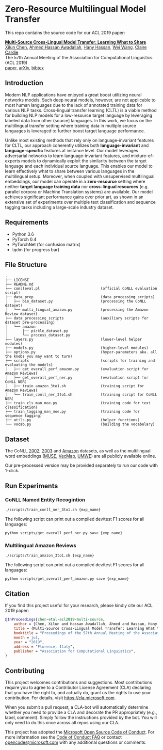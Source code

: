 # Zero-Resource Multilingual Model Transfer

This repo contains the source code for our ACL 2019 paper:

[**Multi-Source Cross-Lingual Model Transfer: Learning What to Share**](https://www.aclweb.org/anthology/P19-1299)
<br>
[Xilun Chen](http://www.cs.cornell.edu/~xlchen/),
[Ahmed Hassan Awadallah](https://www.microsoft.com/en-us/research/people/hassanam/),
[Hany Hassan](https://www.microsoft.com/en-us/research/people/hanyh/),
[Wei Wang](https://www.microsoft.com/en-us/research/people/wawe/),
[Claire Cardie](http://www.cs.cornell.edu/home/cardie/)
<br>
The 57th Annual Meeting of the Association for Computational Linguistics (ACL 2019)
<br>
[paper](https://www.aclweb.org/anthology/P19-1299),
[arXiv](https://arxiv.org/abs/1810.03552),
[bibtex](https://aclweb.org/anthology/papers/P/P19/P19-1299.bib)

## Introduction
Modern NLP applications have enjoyed a great boost utilizing neural networks models. Such deep neural models, however, are not applicable to most human languages due to the lack of annotated training data for various NLP tasks. Cross-lingual transfer learning (CLTL) is a viable method for building NLP models for a low-resource target language by leveraging labeled data from other (source) languages. In this work, we focus on the multilingual transfer setting where training data in multiple source languages is leveraged to further boost target language performance.

Unlike most existing methods that rely only on language-invariant features for CLTL, our approach coherently utilizes both **language-invariant** and **language-specific** features at instance level. Our model leverages adversarial networks to learn language-invariant features, and mixture-of-experts models to dynamically exploit the similarity between the target language and each individual source language. This enables our model to learn effectively what to share between various languages in the multilingual setup. Moreover, when coupled with unsupervised multilingual embeddings, our model can operate in a **zero-resource** setting where neither **target language training data** nor **cross-lingual resources** (e.g. parallel corpora or Machine Translation systems) are available. Our model achieves significant performance gains over prior art, as shown in an extensive set of experiments over multiple text classification and sequence tagging tasks including a large-scale industry dataset.

## Requirements
- Python 3.6
- PyTorch 0.4
- PyTorchNet (for confusion matrix)
- tqdm (for progress bar)


## File Structure
```
.
├── LICENSE
├── README.md
├── conlleval.pl                            (official CoNLL evaluation script)
├── data_prep                               (data processing scripts)
│   ├── bio_dataset.py                      (processing the CoNLL dataset)
│   └── multi_lingual_amazon.py             (processing the Amazon Review dataset)
├── data_processing_scripts                 (auxiliary scripts for dataset pre-processing)
│   └── amazon
│       ├── pickle_dataset.py
│       └── process_dataset.py
├── layers.py                               (lower-level helper modules)
├── models.py                               (higher-level modules)
├── options.py                              (hyper-parameters aka. all the knobs you may want to turn)
├── scripts                                 (scripts for training and evaluating the models)
│   ├── get_overall_perf_amazon.py          (evaluation script for Amazon Reviews)
│   ├── get_overall_perf_ner.py             (evaluation script for CoNLL NER)
│   ├── train_amazon_3to1.sh                (training script for Amazon Reviews)
│   └── train_conll_ner_3to1.sh             (training script for CoNLL NER)
├── train_cls_man_moe.py                    (training code for text classification)
├── train_tagging_man_moe.py                (training code for sequence tagging)
├── utils.py                                (helper functions)
└── vocab.py                                (building the vocabulary)
```


## Dataset
The CoNLL [2002](https://www.clips.uantwerpen.be/conll2002/ner/), [2003](https://www.clips.uantwerpen.be/conll2003/ner/) and [Amazon](https://webis.de/data/webis-cls-10.html) datasets, as well as the multilingual word embeddings ([MUSE](https://github.com/facebookresearch/MUSE), [VecMap](https://github.com/artetxem/vecmap), [UMWE](https://github.com/ccsasuke/umwe)) are all publicly available online.

Our pre-processed version may be provided separately to run our code with 1-click.

## Run Experiments

### CoNLL Named Entity Recogintion
```bash
./scripts/train_conll_ner_3to1.sh {exp_name}
```

The following script can print out a compiled dev/test F1 scores for all languages:

```bash
python scripts/get_overall_perf_ner.py save {exp_name}
```

### Multilingual Amazon Reviews
```bash
./scripts/train_amazon_3to1.sh {exp_name}
```

The following script can print out a compiled dev/test F1 scores for all languages:

```bash
python scripts/get_overall_perf_amazon.py save {exp_name}
```

## Citation

If you find this project useful for your research, please kindly cite our ACL 2019 paper:

```bibtex
@InProceedings{chen-etal-acl2019-multi-source,
    author = {Chen, Xilun and Hassan Awadallah, Ahmed and Hassan, Hany and Wang, Wei and Cardie, Claire},
    title = {Multi-Source Cross-Lingual Model Transfer: Learning What to Share},
    booktitle = "Proceedings of the 57th Annual Meeting of the Association for Computational Linguistics (Volume 1: Long Papers)",
    month = jul,
    year = "2019",
    address = "Florence, Italy",
    publisher = "Association for Computational Linguistics",
}
```

## Contributing

This project welcomes contributions and suggestions.  Most contributions require you to agree to a
Contributor License Agreement (CLA) declaring that you have the right to, and actually do, grant us
the rights to use your contribution. For details, visit https://cla.microsoft.com.

When you submit a pull request, a CLA-bot will automatically determine whether you need to provide
a CLA and decorate the PR appropriately (e.g., label, comment). Simply follow the instructions
provided by the bot. You will only need to do this once across all repos using our CLA.

This project has adopted the [Microsoft Open Source Code of Conduct](https://opensource.microsoft.com/codeofconduct/).
For more information see the [Code of Conduct FAQ](https://opensource.microsoft.com/codeofconduct/faq/) or
contact [opencode@microsoft.com](mailto:opencode@microsoft.com) with any additional questions or comments.


